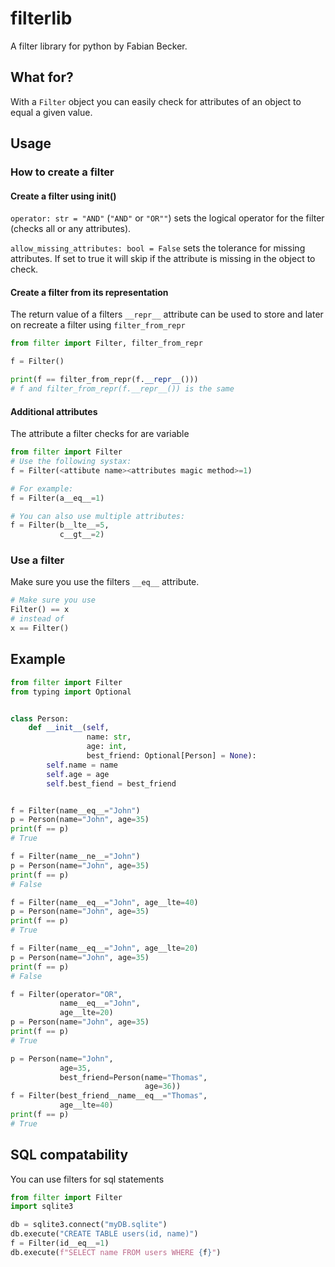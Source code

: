 # filterlib

A filter library for python by Fabian Becker.

## What for?

With a `Filter` object you can easily check for attributes of an object to equal a given value.

## Usage

### How to create a filter

#### Create a filter using __init__()

`operator: str = "AND"` (`"AND"` or `"OR""`) sets the logical operator for the filter (checks all or any attributes). 

`allow_missing_attributes: bool = False` sets the tolerance for missing attributes. If set to true it will skip if the attribute is missing in the object to check.

#### Create a filter from its representation

The return value of a filters `__repr__` attribute can be used to store and later on recreate a filter using `filter_from_repr`

```python
from filter import Filter, filter_from_repr

f = Filter()

print(f == filter_from_repr(f.__repr__()))
# f and filter_from_repr(f.__repr__()) is the same
```

#### Additional attributes

The attribute a filter checks for are variable
```python
from filter import Filter
# Use the following systax:
f = Filter(<attibute name><attributes magic method>=1)

# For example:
f = Filter(a__eq__=1)

# You can also use multiple attributes:
f = Filter(b__lte__=5,
           c__gt__=2)
```

### Use a filter

Make sure you use the filters `__eq__` attribute.

```python
# Make sure you use
Filter() == x
# instead of
x == Filter()
```

## Example
```python
from filter import Filter
from typing import Optional


class Person:
    def __init__(self, 
                 name: str,
                 age: int,
                 best_friend: Optional[Person] = None):
        self.name = name
        self.age = age
        self.best_fiend = best_friend


f = Filter(name__eq__="John")
p = Person(name="John", age=35)
print(f == p)
# True

f = Filter(name__ne__="John")
p = Person(name="John", age=35)
print(f == p)
# False

f = Filter(name__eq__="John", age__lte=40)
p = Person(name="John", age=35)
print(f == p)
# True

f = Filter(name__eq__="John", age__lte=20)
p = Person(name="John", age=35)
print(f == p)
# False

f = Filter(operator="OR",
           name__eq__="John", 
           age__lte=20)
p = Person(name="John", age=35)
print(f == p)
# True

p = Person(name="John",
           age=35,
           best_friend=Person(name="Thomas",
                              age=36))
f = Filter(best_friend__name__eq__="Thomas", 
           age__lte=40)
print(f == p)
# True
```

## SQL compatability
You can use filters for sql statements
```python
from filter import Filter
import sqlite3

db = sqlite3.connect("myDB.sqlite")
db.execute("CREATE TABLE users(id, name)")
f = Filter(id__eq__=1)
db.execute(f"SELECT name FROM users WHERE {f}")
```